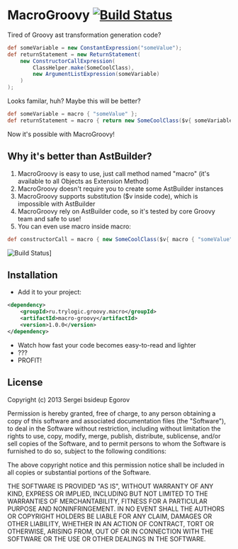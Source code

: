 MacroGroovy [![Build Status](https://travis-ci.org/bsideup/MacroGroovy.png)](https://travis-ci.org/bsideup/MacroGroovy)
===

Tired of Groovy ast transformation generation code? 

```groovy
def someVariable = new ConstantExpression("someValue");
def returnStatement = new ReturnStatement(
    new ConstructorCallExpression(
        ClassHelper.make(SomeCoolClass),
        new ArgumentListExpression(someVariable)
    )
);
```

Looks familar, huh? Maybe this will be better?
```groovy
def someVariable = macro { "someValue" };
def returnStatement = macro { return new SomeCoolClass($v{ someVariable }) }
```

Now it's possible with MacroGroovy!

Why it's better than AstBuilder?
----------------

1.  MacroGroovy is easy to use, just call method named "macro" (it's available to all Objects as Extension Method)
2.  MacroGroovy doesn't require you to create some AstBuilder instances
3.  MacroGroovy supports substitution ($v inside code), which is impossible with AstBuilder
4.  MacroGroovy rely on AstBuilder code, so it's tested by core Groovy team and safe to use!
5.  You can even use macro inside macro:

```groovy
def constructorCall = macro { new SomeCoolClass($v{ macro { "someValue" } }) }
```

![Build Status](http://i1.kym-cdn.com/photos/images/newsfeed/000/001/123/xzibit-wtf.jpg)]

Installation
---------

*   Add it to your project:

```xml
<dependency>
    <groupId>ru.trylogic.groovy.macro</groupId>
    <artifactId>macro-groovy</artifactId>
    <version>1.0.0</version>
</dependency>
```
*   Watch how fast your code becomes easy-to-read and lighter
*   ???
*   PROFIT!


License
-----------------

Copyright (c) 2013 Sergei bsideup Egorov

Permission is hereby granted, free of charge, to any person obtaining a copy of this software and associated
documentation files (the "Software"), to deal in the Software without restriction, including without limitation
the rights to use, copy, modify, merge, publish, distribute, sublicense, and/or sell copies of the Software, and
to permit persons to whom the Software is furnished to do so, subject to the following conditions:

The above copyright notice and this permission notice shall be included in all copies or substantial
portions of the Software.

THE SOFTWARE IS PROVIDED "AS IS", WITHOUT WARRANTY OF ANY KIND, EXPRESS OR IMPLIED, INCLUDING BUT NOT LIMITED TO
THE WARRANTIES OF MERCHANTABILITY, FITNESS FOR A PARTICULAR PURPOSE AND NONINFRINGEMENT. IN NO EVENT SHALL THE
AUTHORS OR COPYRIGHT HOLDERS BE LIABLE FOR ANY CLAIM, DAMAGES OR OTHER LIABILITY, WHETHER IN AN ACTION OF CONTRACT,
TORT OR OTHERWISE, ARISING FROM, OUT OF OR IN CONNECTION WITH THE SOFTWARE OR THE USE OR OTHER DEALINGS IN THE SOFTWARE.